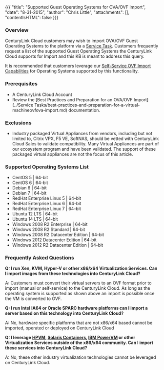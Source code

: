 {{{
  "title": "Supported Guest Operating Systems for OVA/OVF Import",
  "date": "8-31-2015",
  "author": "Chris Little",
  "attachments": [],
  "contentIsHTML": false
}}}

### Overview
CenturyLink Cloud customers may wish to import OVA/OVF Guest Operating Systems to the platform via a [Service Task](//www.ctl.io/products/support/service-tasks). Customers frequently request a list of the supported Guest Operating Systems the CenturyLink Cloud supports for Import and this KB is meant to address this query. 

It is recommended that customers leverage our [Self-Service OVF Import Capabilities](../Servers/self-service-vm-import-ovf-requirements.md) for Operating Systems supported by this functionality.

### Prerequisites
* A CenturyLink Cloud Account
* Review the [Best Practices and Preparation for an OVA/OVF Import](../Service Tasks/best-practices-and-preparation-for-a-virtual-machineovfova-import.md) documentation.

### Exclusions
* Industry packaged Virtual Appliances from vendors, including but not limited to, Citrix VPX, F5 VE, SoftNAS, should be vetted with CenturyLink Cloud Sales to validate compatibility. Many Virtual Appliances are part of our ecosystem program and have been validated.  The support of these packaged virtual appliances are not the focus of this article.

### Supported Operating Systems List
* CentOS 5 | 64-bit
* CentOS 6 | 64-bit
* Debian 6 | 64-bit
* Debian 7 | 64-bit
* RedHat Enterprise Linux 5 | 64-bit
* RedHat Enterprise Linux 6 | 64-bit
* RedHat Enterprise Linux 7 | 64-bit
* Ubuntu 12 LTS | 64-bit
* Ubuntu 14 LTS | 64-bit
* Windows 2008 R2 Enterprise | 64-bit
* Windows 2008 R2 Standard | 64-bit
* Windows 2008 R2 Datacenter Edition | 64-bit
* Windows 2012 Datacenter Edition | 64-bit
* Windows 2012 R2 Datacenter Edition | 64-bit

### Frequently Asked Questions

**Q: I run Xen, KVM, Hyper-V or other x86/x64 Virtualization Services.  Can I import images from these technologies into CenturyLink Cloud?**

A: Customers must convert their virtual servers to an OVF format prior to import (manual or self-service) to the CenturyLink Cloud.  As long as the operating system is supported as shown above an import is possible once the VM is converted to OVF.

**Q: I run Intel IA64 or Oracle SPARC hardware platforms can I import a server based on this technology into CenturyLink Cloud?**

A: No, hardware specific platforms that are not x86/x64 based cannot be imported, operated or deployed on CenturyLink Cloud

**Q: I leverage [HPVM](//en.wikipedia.org/wiki/HP_Integrity_Virtual_Machines), [Solaris Containers](//en.wikipedia.org/wiki/Solaris_Containers), [IBM PowerVM](//en.wikipedia.org/wiki/PowerVM) or other Virtualization Services outside of the x86/x64 community.  Can I import these services into CenturyLink Cloud?**

A: No, these other industry virtualization technologies cannot be leveraged on CenturyLink Cloud.
